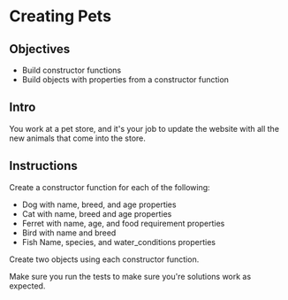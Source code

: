 # Creating Pets

## Objectives
+ Build constructor functions
+ Build objects with properties from a constructor function

## Intro

You work at a pet store, and it's your job to update the website with all the new animals that come into the store. 

## Instructions

Create a constructor function for each of the following:
+ Dog with name, breed, and age properties
+ Cat with name, breed and age properties
+ Ferret with name, age, and food requirement properties
+ Bird with name and breed
+ Fish Name, species, and water_conditions properties

Create two objects using each constructor function.

Make sure you run the tests to make sure you're solutions work as expected.